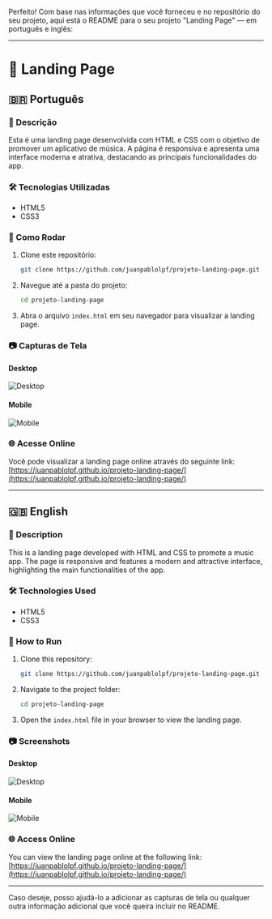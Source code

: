 Perfeito! Com base nas informações que você forneceu e no repositório do seu projeto, aqui está o README para o seu projeto "Landing Page" — em português e inglês:

---

# 🎵 Landing Page

## 🇧🇷 Português

### 📌 Descrição

Esta é uma landing page desenvolvida com HTML e CSS com o objetivo de promover um aplicativo de música. A página é responsiva e apresenta uma interface moderna e atrativa, destacando as principais funcionalidades do app.

### 🛠️ Tecnologias Utilizadas

- HTML5
- CSS3

### 🚀 Como Rodar

1. Clone este repositório:

   ```bash
   git clone https://github.com/juanpablolpf/projeto-landing-page.git
   ```

2. Navegue até a pasta do projeto:

   ```bash
   cd projeto-landing-page
   ```

3. Abra o arquivo `index.html` em seu navegador para visualizar a landing page.

### 📷 Capturas de Tela

#### Desktop

![Desktop](caminho/para/imagem-desktop.png)

#### Mobile

![Mobile](caminho/para/imagem-mobile.png)

### 🌐 Acesse Online

Você pode visualizar a landing page online através do seguinte link: [https://juanpablolpf.github.io/projeto-landing-page/](https://juanpablolpf.github.io/projeto-landing-page/)

---

## 🇬🇧 English

### 📌 Description

This is a landing page developed with HTML and CSS to promote a music app. The page is responsive and features a modern and attractive interface, highlighting the main functionalities of the app.

### 🛠️ Technologies Used

- HTML5
- CSS3

### 🚀 How to Run

1. Clone this repository:

   ```bash
   git clone https://github.com/juanpablolpf/projeto-landing-page.git
   ```

2. Navigate to the project folder:

   ```bash
   cd projeto-landing-page
   ```

3. Open the `index.html` file in your browser to view the landing page.

### 📷 Screenshots

#### Desktop

![Desktop](path/to/desktop-image.png)

#### Mobile

![Mobile](path/to/mobile-image.png)

### 🌐 Access Online

You can view the landing page online at the following link: [https://juanpablolpf.github.io/projeto-landing-page/](https://juanpablolpf.github.io/projeto-landing-page/)

---

Caso deseje, posso ajudá-lo a adicionar as capturas de tela ou qualquer outra informação adicional que você queira incluir no README. 
